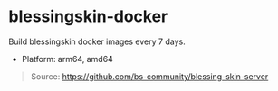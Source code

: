 # blessingskin-docker

Build blessingskin docker images every 7 days.

- Platform: arm64, amd64

> Source: <https://github.com/bs-community/blessing-skin-server>
